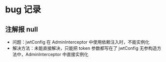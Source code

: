 # bug 记录

## 注解报 null
- 问题：jwtConfig 在 AdminInterceptor 中使用依赖注入时，不能实例化
- 解决方法：未能直接解决，只能把 token 参数都写在了 jwtConfig 无参构造方法中，AdminInterceptor 中直接实例化